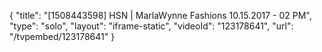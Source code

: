 {
    "title": "[1508443598] HSN | MarlaWynne Fashions 10.15.2017 - 02 PM",
    "type": "solo",
    "layout": "iframe-static",
    "videoId": "123178641",
    "url": "\/tvpembed\/123178641"
}